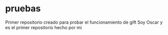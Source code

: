# pruebas
Primer repositorio creado para probar el funcionamiento de gift
Soy Oscar y es el primer repositorio hecho por mi
